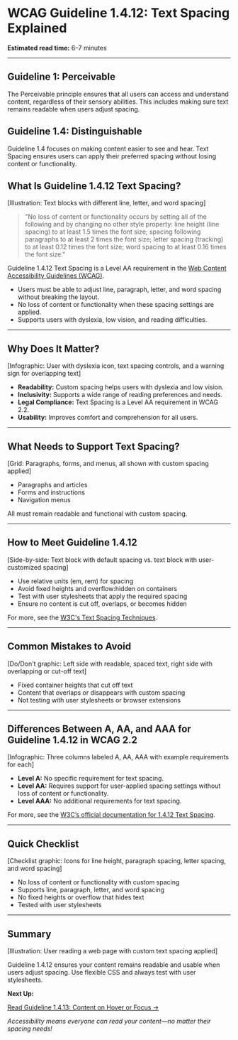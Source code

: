 <!--
title: WCAG Guideline 1.4.12: Text Spacing Explained
series: Making the Web Accessible for All
description: A practical guide to WCAG Guideline 1.4.12 (Text Spacing)—what it means, why it matters, and how to ensure your content is readable with custom spacing.
keywords: wcag 1.4.12, text spacing, accessibility, web standards, readability, user styles
image: wcag-1-4-12-text-spacing.png
imageAlt: Illustration of text blocks with different spacing settings
-->

# **WCAG Guideline 1.4.12: Text Spacing Explained**

**Estimated read time:** 6–7 minutes

---

## **Guideline 1: Perceivable**

The Perceivable principle ensures that all users can access and understand content, regardless of their sensory abilities. This includes making sure text remains readable when users adjust spacing.

## **Guideline 1.4: Distinguishable**

Guideline 1.4 focuses on making content easier to see and hear. Text Spacing ensures users can apply their preferred spacing without losing content or functionality.

## **What Is Guideline 1.4.12 Text Spacing?**

[Illustration: Text blocks with different line, letter, and word spacing]

> "No loss of content or functionality occurs by setting all of the following and by changing no other style property: line height (line spacing) to at least 1.5 times the font size; spacing following paragraphs to at least 2 times the font size; letter spacing (tracking) to at least 0.12 times the font size; word spacing to at least 0.16 times the font size."

Guideline 1.4.12 Text Spacing is a Level AA requirement in the [Web Content Accessibility Guidelines (WCAG)](https://www.w3.org/WAI/WCAG22/quickref/#text-spacing).

- Users must be able to adjust line, paragraph, letter, and word spacing without breaking the layout.
- No loss of content or functionality when these spacing settings are applied.
- Supports users with dyslexia, low vision, and reading difficulties.

---

## **Why Does It Matter?**

[Infographic: User with dyslexia icon, text spacing controls, and a warning sign for overlapping text]

- **Readability:** Custom spacing helps users with dyslexia and low vision.
- **Inclusivity:** Supports a wide range of reading preferences and needs.
- **Legal Compliance:** Text Spacing is a Level AA requirement in WCAG 2.2.
- **Usability:** Improves comfort and comprehension for all users.

---

## **What Needs to Support Text Spacing?**

[Grid: Paragraphs, forms, and menus, all shown with custom spacing applied]

- Paragraphs and articles
- Forms and instructions
- Navigation menus

All must remain readable and functional with custom spacing.

---

## **How to Meet Guideline 1.4.12**

[Side-by-side: Text block with default spacing vs. text block with user-customized spacing]

- Use relative units (em, rem) for spacing
- Avoid fixed heights and overflow:hidden on containers
- Test with user stylesheets that apply the required spacing
- Ensure no content is cut off, overlaps, or becomes hidden

For more, see the [W3C's Text Spacing Techniques](https://www.w3.org/WAI/WCAG22/Techniques/css/C21).

---

## **Common Mistakes to Avoid**

[Do/Don't graphic: Left side with readable, spaced text, right side with overlapping or cut-off text]

- Fixed container heights that cut off text
- Content that overlaps or disappears with custom spacing
- Not testing with user stylesheets or browser extensions

---

## **Differences Between A, AA, and AAA for Guideline 1.4.12 in WCAG 2.2**

[Infographic: Three columns labeled A, AA, AAA with example requirements for each]

- **Level A:** No specific requirement for text spacing.
- **Level AA:** Requires support for user-applied spacing settings without loss of content or functionality.
- **Level AAA:** No additional requirements for text spacing.

For more, see the [W3C’s official documentation for 1.4.12 Text Spacing](https://www.w3.org/WAI/WCAG22/Understanding/text-spacing.html).

---

## **Quick Checklist**

[Checklist graphic: Icons for line height, paragraph spacing, letter spacing, and word spacing]

- No loss of content or functionality with custom spacing
- Supports line, paragraph, letter, and word spacing
- No fixed heights or overflow that hides text
- Tested with user stylesheets

---

## **Summary**

[Illustration: User reading a web page with custom text spacing applied]

Guideline 1.4.12 ensures your content remains readable and usable when users adjust spacing. Use flexible CSS and always test with user stylesheets.

**Next Up:**

[Read Guideline 1.4.13: Content on Hover or Focus →](WCAG-Guideline-1-4-13-Content-on-Hover-or-Focus-Explained.md)

*Accessibility means everyone can read your content—no matter their spacing needs!*
